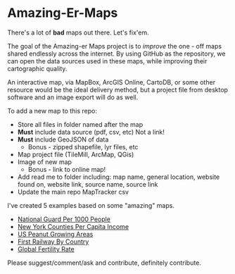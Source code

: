 Amazing-Er-Maps
===============
There's a lot of **bad** maps out there. Let's fix'em. 

The goal of the Amazing-er Maps project is to *improve* the one - off maps shared endlessly
across the internet. By using GitHub as the repository, we can open the data sources used
in these maps, while improving their cartographic quality.

An interactive map, via MapBox, ArcGIS Online, CartoDB, or some other resource
would be the ideal delivery method, but a project file from desktop software and an image export will do as well.


To add a new map to this repo:
* Store all files in folder named after the map
* **Must** include data source (pdf, csv, etc) Not a link!
* **Must** include GeoJSON of data
  * Bonus - zipped shapefile, lyr files, etc
* Map project file (TileMill, ArcMap, QGis)
* Image of new map
  * Bonus - link to online map!
* Add read me to folder including: map name, general location, website found on, website link, source name, source link
* Update the main repo MapTracker csv


I've created 5 examples based on some "amazing" maps. 
* [National Guard Per 1000 People](http://a.tiles.mapbox.com/v3/jonahadkins.had38d56/page.html?secure=1#4/38.99/-105.73)
* [New York Counties Per Capita Income](https://a.tiles.mapbox.com/v3/jonahadkins.hadebnoj/page.html?secure=1#7/42.852/-74.652)
* [US Peanut Growing Areas](https://a.tiles.mapbox.com/v3/jonahadkins.haepmgna/page.html?secure=1#5/37.038/-94.746)
* [First Railway By Country](https://a.tiles.mapbox.com/v3/jonahadkins.haf032e2/page.html?secure=1#4/55.40/29.18)
* [Global Fertility Rate](https://a.tiles.mapbox.com/v3/jonahadkins.haep2l7b/page.html?secure=1#3/14.69/12.83)


Please suggest/comment/ask and contribute, definitely contribute.


